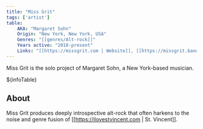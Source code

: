 ```yaml
---
title: "Miss Grit"
tags: ['artist']
table:
    AKA: "Margaret Sohn"
    Origin: "New York, New York, USA"
    Genres: "[[genres/Alt-rock]]"
    Years active: "2018-present"
    Links: "[[https://missgrit.com | Website]], [[https://missgrit.bandcamp.com | Bandcamp]], [[https://open.spotify.com/artist/0kUsW40KML1SWGeOAvGtzD | Spotify]], [[https://soundcloud.com/missgrit | SoundCloud]]"
---
```


Miss Grit is the solo project of Margaret Sohn, a New York-based musician.

${infoTable}

## About
Miss Grit produces deeply introspective alt-rock that often harkens to the noise and genre fusion of [[https://ilovestvincent.com | St. Vincent]].
